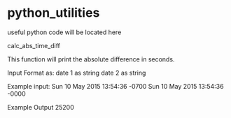 # python_utilities
useful python code will be located here

calc_abs_time_diff

This function will print the absolute difference in seconds.

Input Format as:
date 1 as string
date 2 as string

Example input:
Sun 10 May 2015 13:54:36 -0700
Sun 10 May 2015 13:54:36 -0000

Example Output
25200
